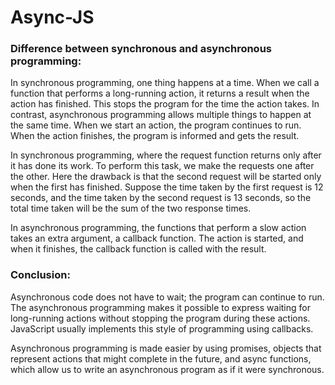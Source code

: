 # Async-JS
### Difference between synchronous and asynchronous programming:
In synchronous programming, one thing happens at a time. When we call a function that performs a long-running action, it returns a result when the action has finished. 
This stops the program for the time the action takes. In contrast, asynchronous programming allows multiple things to happen at the same time. 
When we start an action, the program continues to run. When the action finishes, the program is informed and gets the result.

In synchronous programming, where the request function returns only after it has done its work. To perform this task, we make the requests one after the other. Here the drawback is that the second request will be started only when the first has finished. Suppose the time taken by the first request is 12 seconds, and the time taken by the second request is 13 seconds, so the total time taken will be the sum of the two response times.

In asynchronous programming, the functions that perform a slow action takes an extra argument, a callback function. The action is started, and when it finishes, the callback function is called with the result.

### Conclusion:
Asynchronous code does not have to wait; the program can continue to run. The asynchronous programming makes it possible to express waiting for long-running actions without stopping the program during these actions. JavaScript usually implements this style of programming using callbacks.

Asynchronous programming is made easier by using promises, objects that represent actions that might complete in the future, and async functions, which allow us to write an asynchronous program as if it were synchronous.
